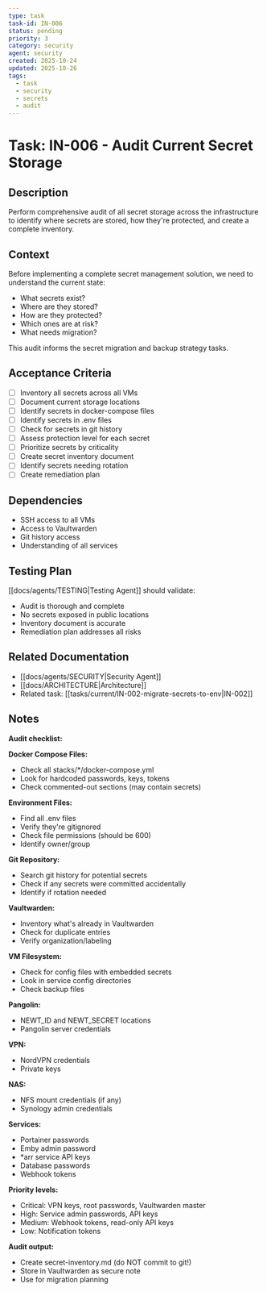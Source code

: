 ```yaml
---
type: task
task-id: IN-006
status: pending
priority: 3
category: security
agent: security
created: 2025-10-24
updated: 2025-10-26
tags:
  - task
  - security
  - secrets
  - audit
---
```


# Task: IN-006 - Audit Current Secret Storage

## Description

Perform comprehensive audit of all secret storage across the infrastructure to identify where secrets are stored, how they're protected, and create a complete inventory.

## Context

Before implementing a complete secret management solution, we need to understand the current state:
- What secrets exist?
- Where are they stored?
- How are they protected?
- Which ones are at risk?
- What needs migration?

This audit informs the secret migration and backup strategy tasks.

## Acceptance Criteria

- [ ] Inventory all secrets across all VMs
- [ ] Document current storage locations
- [ ] Identify secrets in docker-compose files
- [ ] Identify secrets in .env files
- [ ] Check for secrets in git history
- [ ] Assess protection level for each secret
- [ ] Prioritize secrets by criticality
- [ ] Create secret inventory document
- [ ] Identify secrets needing rotation
- [ ] Create remediation plan

## Dependencies

- SSH access to all VMs
- Access to Vaultwarden
- Git history access
- Understanding of all services

## Testing Plan

[[docs/agents/TESTING|Testing Agent]] should validate:
- Audit is thorough and complete
- No secrets exposed in public locations
- Inventory document is accurate
- Remediation plan addresses all risks

## Related Documentation

- [[docs/agents/SECURITY|Security Agent]]
- [[docs/ARCHITECTURE|Architecture]]
- Related task: [[tasks/current/IN-002-migrate-secrets-to-env|IN-002]]

## Notes

**Audit checklist:**

**Docker Compose Files:**
- Check all stacks/*/docker-compose.yml
- Look for hardcoded passwords, keys, tokens
- Check commented-out sections (may contain secrets)

**Environment Files:**
- Find all .env files
- Verify they're gitignored
- Check file permissions (should be 600)
- Identify owner/group

**Git Repository:**
- Search git history for potential secrets
- Check if any secrets were committed accidentally
- Identify if rotation needed

**Vaultwarden:**
- Inventory what's already in Vaultwarden
- Check for duplicate entries
- Verify organization/labeling

**VM Filesystem:**
- Check for config files with embedded secrets
- Look in service config directories
- Check backup files

**Pangolin:**
- NEWT_ID and NEWT_SECRET locations
- Pangolin server credentials

**VPN:**
- NordVPN credentials
- Private keys

**NAS:**
- NFS mount credentials (if any)
- Synology admin credentials

**Services:**
- Portainer passwords
- Emby admin password
- *arr service API keys
- Database passwords
- Webhook tokens

**Priority levels:**
- Critical: VPN keys, root passwords, Vaultwarden master
- High: Service admin passwords, API keys
- Medium: Webhook tokens, read-only API keys
- Low: Notification tokens

**Audit output:**
- Create secret-inventory.md (do NOT commit to git!)
- Store in Vaultwarden as secure note
- Use for migration planning
